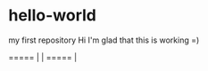 # hello-world
my first repository
Hi I'm glad that this is working =)

     
===== |
       |
===== |
